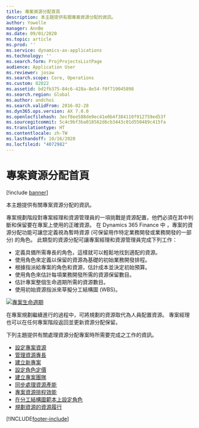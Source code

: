 ```yaml
---
title: 專案資源分配首頁
description: 本主題提供有關專案資源分配的資訊。
author: Yowelle
manager: AnnBe
ms.date: 09/01/2020
ms.topic: article
ms.prod: ''
ms.service: dynamics-ax-applications
ms.technology: ''
ms.search.form: ProjProjectsListPage
audience: Application User
ms.reviewer: josaw
ms.search.scope: Core, Operations
ms.custom: 82022
ms.assetid: bd2fb375-84c6-428a-8e54-f0f719045898
ms.search.region: Global
ms.author: andchoi
ms.search.validFrom: 2016-02-28
ms.dyn365.ops.version: AX 7.0.0
ms.openlocfilehash: 3ecf8ee588de9ec41e0b4f384110f912759ed53f
ms.sourcegitcommit: 5c4c9bf3ba018562d6cb3443c01d550489c415fa
ms.translationtype: HT
ms.contentlocale: zh-TW
ms.lasthandoff: 10/16/2020
ms.locfileid: "4072982"
---
```

# <a name="project-resourcing-home-page"></a>專案資源分配首頁

[!include [banner](../includes/banner.md)]

本主題提供有關專案資源分配的資訊。

專案規劃階段對專案經理和資源管理員的一項挑戰是資源配置，他們必須在其中判斷和保留要在專案上使用的正確資源。 在 Dynamics 365 Finance 中 ，專案的資源分配功能可讓您定義視為暫時資源 (可保留用作特定業務開發或業務開發的一部分) 的角色。 此類型的資源分配可讓專案經理和資源管理員完成下列工作：

- 定義具備所需專長的角色，這樣就可以輕鬆地找到適配的資源。
- 使用角色來定義以保留的資源為基礎的初始業務開發排程。
- 根據指派給專案的角色和資源，估計成本並決定初始預算。
- 使用角色來估計每項業務開發所需的資源保留數目。
- 估計專案整個生命週期所需的資源數目。
- 使用初始資源指派來草擬分工結構圖 (WBS)。

[![專案生命週期](./media/projectresourcing02-1024x812.jpg)](./media/projectresourcing02.jpg)

在專案規劃繼續進行的過程中，可將規劃的資源取代為人員配置資源。 專案經理也可以在任何專案階段返回並更新資源分配保留。

下列主題提供有關處理資源分配專案時所需要完成之工作的資訊。

- [設定專案資源](set-up-project-resources.md)
- [管理資源專長](manage-resource-competencies.md)
- [建立新專案](create-new-project.md)
- [設定角色定價](set-up-role-based-pricing.md)
- [建立專案團隊](create-project-team.md)
- [同步處理資源產能](synchronize-resource-capacity.md)
- [專案資源排程效能](project-scheduling-performance.md)
- [在分工結構圖範本上設定角色](set-up-roles-wbs-template.md)
- [規劃資源的資源履行](resource-fulfillment-planned-resources.md)


[!INCLUDE[footer-include](../includes/footer-banner.md)]